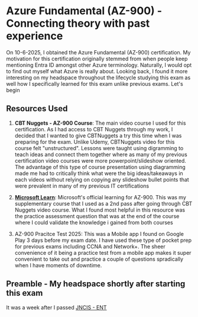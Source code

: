 # Azure Fundamental (AZ-900) - Connecting theory with past experience #

On 10-6-2025, I obtained the Azure Fundamental (AZ-900) certification. My motivation for this certification originally stemmed from when people keep mentioning Entra ID amongst other Azure terminology. Naturally, I would opt to find out myself what Azure is really about. Looking back, I found it more interesting on my headspace throughout the lifecycle studying this exam as well how I specifically learned for this exam unlike previous exams. Let's begin

## Resources Used ##
1. **CBT Nuggets - AZ-900 Course**: The main video course I used for this certification. As I had access to CBT Nuggets through my work, I decided that I wanted to give CBTNuggets a try this time when I was preparing for the exam. Unlike Udemy, CBTNuggets video for this course felt "unstructured". Lessons were taught using digramming to teach ideas and connect them together where as many of my previous certification video courses were more powerpoint/slideshow oriented. The advantage of this type of course presentation using diagramming made me had to critically think what were the big ideas/takeaways in each videos without relying on copying any slideshow bullet points that were prevalent in many of my previous IT certifications
   
2. [**Microsoft Learn**](https://learn.microsoft.com/en-us/training/courses/az-900t00): Microsoft's official learning for AZ-900. This was my supplementary course that I used as a 2nd pass after going through CBT Nuggets video course. What I found most helpful in this resource was the practice assessment question that was at the end of the course where I could validate the knowledge i gained from both courses

3. AZ-900 Pracitce Test 2025: This was a Mobile app I found on Google Play 3 days before my exam date. I have used these type of pocket prep for previous exams including CCNA and Network+. The sheer convenience of it being a practice test from a mobile app makes it super convenient to take out and practice a couple of questions spradically when I have moments of downtime.

## Preamble - My headspace shortly after starting this exam ##
It was a week after I passed [JNCIS - ENT](https://github.com/bobchen48/Writeups/tree/main/JNCIS%20-%20ENT)
   
